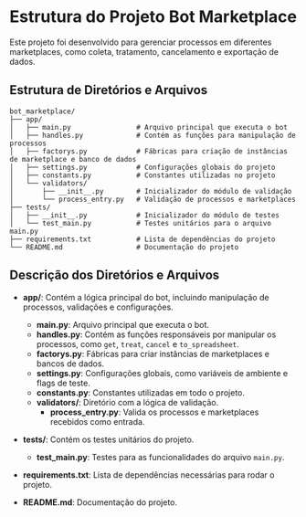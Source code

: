 # Estrutura do Projeto Bot Marketplace

Este projeto foi desenvolvido para gerenciar processos em diferentes marketplaces, como coleta, tratamento, cancelamento e exportação de dados.

## Estrutura de Diretórios e Arquivos

```
bot_marketplace/
├── app/
│   ├── main.py                # Arquivo principal que executa o bot
│   ├── handles.py             # Contém as funções para manipulação de processos
│   ├── factorys.py            # Fábricas para criação de instâncias de marketplace e banco de dados
│   ├── settings.py            # Configurações globais do projeto
│   ├── constants.py           # Constantes utilizadas no projeto
│   └── validators/
│       ├── __init__.py        # Inicializador do módulo de validação
│       └── process_entry.py   # Validação de processos e marketplaces
├── tests/
│   ├── __init__.py            # Inicializador do módulo de testes
│   └── test_main.py           # Testes unitários para o arquivo main.py
├── requirements.txt           # Lista de dependências do projeto
└── README.md                  # Documentação do projeto
```

## Descrição dos Diretórios e Arquivos

- **app/**: Contém a lógica principal do bot, incluindo manipulação de processos, validações e configurações.
  - **main.py**: Arquivo principal que executa o bot.
  - **handles.py**: Contém as funções responsáveis por manipular os processos, como `get`, `treat`, `cancel` e `to_spreadsheet`.
  - **factorys.py**: Fábricas para criar instâncias de marketplaces e bancos de dados.
  - **settings.py**: Configurações globais, como variáveis de ambiente e flags de teste.
  - **constants.py**: Constantes utilizadas em todo o projeto.
  - **validators/**: Diretório com a lógica de validação.
    - **process_entry.py**: Valida os processos e marketplaces recebidos como entrada.

- **tests/**: Contém os testes unitários do projeto.
  - **test_main.py**: Testes para as funcionalidades do arquivo `main.py`.

- **requirements.txt**: Lista de dependências necessárias para rodar o projeto.

- **README.md**: Documentação do projeto.